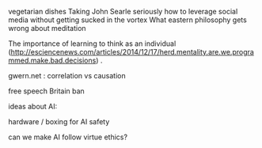 vegetarian dishes
Taking John Searle seriously
how to leverage social media without getting sucked in the vortex
What eastern philosophy gets wrong about meditation

The importance of learning to think as an individual (http://esciencenews.com/articles/2014/12/17/herd.mentality.are.we.programmed.make.bad.decisions)
.

gwern.net : correlation vs causation

free speech  Britain ban



ideas about AI:

hardware / boxing for AI safety

can we make AI follow virtue ethics? 
